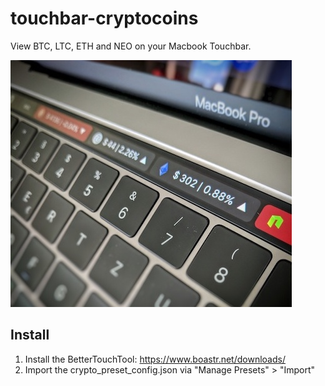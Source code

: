 # touchbar-cryptocoins
View BTC, LTC, ETH and NEO on your Macbook Touchbar.

![alt text](readme_assets/btt-crypto.jpeg)

## Install

1. Install the BetterTouchTool: https://www.boastr.net/downloads/
2. Import the crypto_preset_config.json via "Manage Presets" > "Import"


